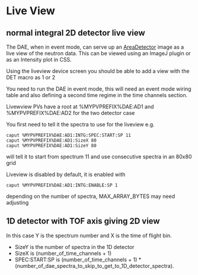# Live View

## normal integral 2D detector live view
 
The DAE, when in event mode, can serve up an [AreaDetector](https://github.com/areaDetector/ADCore) image as a live view of the neutron data. This can be viewed using an ImageJ plugin or as an Intensity plot in CSS.

Using the liveview device screen you should be able to add a view with the DET macro as 1 or 2

You need to run the DAE in event mode, this will need an event mode wiring table and also defining a second time regime in the time channels section. 
 
Livewview PVs have a root at %MYPVPREFIX%DAE:AD1 and %MYPVPREFIX%DAE:AD2 for the two detector case

You first need to tell it the spectra to use for the liveview e.g.
```
caput %MYPVPREFIX%DAE:AD1:INTG:SPEC:START:SP 11
caput %MYPVPREFIX%DAE:AD1:SizeX 80
caput %MYPVPREFIX%DAE:AD1:SizeY 80
```
will tell it to start from spectrum 11 and use consecutive spectra in an 80x80 grid

Liveview is disabled by default, it is enabled with
```
caput %MYPVPREFIX%DAE:AD1:INTG:ENABLE:SP 1
```
depending on the number of spectra, MAX_ARRAY_BYTES may need adjusting

## 1D detector with TOF axis giving 2D view

In this case Y is the spectrum number and X is the time of flight bin. 

* SizeY is the number of spectra in the 1D detector
* SizeX is (number_of_time_channels + 1)
* SPEC:START:SP is (number_of_time_channels + 1) * (number_of_dae_spectra_to_skip_to_get_to_1D_detector_spectra).